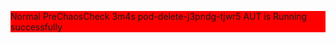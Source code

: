 
  <p style="background-color:red;">Normal  PreChaosCheck              3m4s                  pod-delete-j3pndg-tjwr5  AUT is Running successfully</p>
